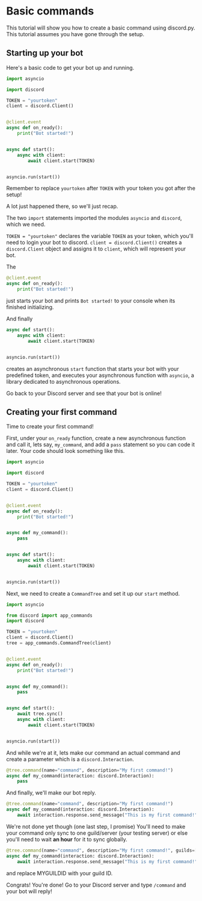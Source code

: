 # Basic commands

This tutorial will show you how to create a basic command using discord.py. This tutorial assumes you have gone through the setup.

## Starting up your bot

Here's a basic code to get your bot up and running.

```py
import asyncio

import discord

TOKEN = "yourtoken"
client = discord.Client()


@client.event
async def on_ready():
    print("Bot started!")


async def start():
    async with client:
        await client.start(TOKEN)


asyncio.run(start())
```

Remember to replace `yourtoken` after `TOKEN` with your token you got after the setup!

A lot just happened there, so we'll just recap.

The two `import` statements imported the modules `asyncio` and `discord`, which we need.

`TOKEN = "yourtoken"` declares the variable `TOKEN` as your token, which you'll need to login your bot to discord.
`client = discord.Client()` creates a `discord.Client` object and assigns it to `client`, which will represent your bot.

The
```py
@client.event
async def on_ready():
    print("Bot started!")
```
just starts your bot and prints `Bot started!` to your console when its finished initializing.

And finally
```py
async def start():
    async with client:
        await client.start(TOKEN)


asyncio.run(start())
```
creates an asynchronous `start` function that starts your bot with your predefined token, and executes your asynchronous function with `asyncio`, a library dedicated to asynchronous operations.

Go back to your Discord server and see that your bot is online!

## Creating your first command

Time to create your first command!

First, under your `on_ready` function, create a new asynchronous function and call it, lets say, `my_command`, and add a `pass` statement so you can code it later. Your code should look something like this.

```py
import asyncio

import discord

TOKEN = "yourtoken"
client = discord.Client()


@client.event
async def on_ready():
    print("Bot started!")


async def my_command():
    pass


async def start():
    async with client:
        await client.start(TOKEN)


asyncio.run(start())
```

Next, we need to create a `CommandTree` and set it up our `start` method.

```py
import asyncio

from discord import app_commands
import discord

TOKEN = "yourtoken"
client = discord.Client()
tree = app_commands.CommandTree(client)


@client.event
async def on_ready():
    print("Bot started!")


async def my_command():
    pass


async def start():
    await tree.sync()
    async with client:
        await client.start(TOKEN)


asyncio.run(start())
```

And while we're at it, lets make our command an actual command and create a parameter which is a `discord.Interaction`.

```py
@tree.command(name="command", description="My first command!")
async def my_command(interaction: discord.Interaction):
    pass
```

And finally, we'll make our bot reply.

```py
@tree.command(name="command", description="My first command!")
async def my_command(interaction: discord.Interaction):
    await interaction.response.send_message("This is my first command!")
```

We're not done yet though (one last step, I promise)
You'll need to make your command only sync to one guild/server (your testing server) or else you'll need to wait **an hour** for it to sync globally.

```py
@tree.command(name="command", description="My first command!", guilds=[MYGUILDID])
async def my_command(interaction: discord.Interaction):
    await interaction.response.send_message("This is my first command!")
```

and replace MYGUILDID with your guild ID.

Congrats! You're done! Go to your Discord server and type `/command` and your bot will reply!
